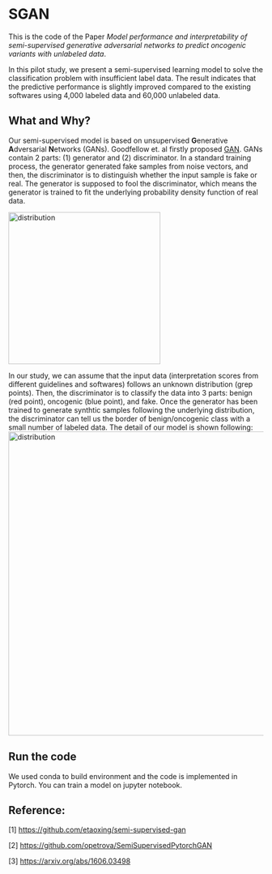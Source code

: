 # SGAN
This is the code of the Paper *Model performance and interpretability of semi-supervised generative adversarial networks to predict oncogenic variants with unlabeled data*.

In this pilot study, we present a semi-supervised learning model to solve the classification problem with insufficient label data. The result indicates that the predictive performance is slightly improved compared to the existing softwares using 4,000 labeled data and 60,000 unlabeled data. 


## What and Why?

Our semi-supervised model is based on unsupervised **G**enerative **A**dversarial **N**etworks (GANs). Goodfellow et. al firstly proposed [GAN](https://arxiv.org/abs/1406.2661). GANs contain 2 parts: (1) generator and (2) discriminator. In a standard training process, the generator generated fake samples from noise vectors, and then, the discriminator is to distinguish whether the input sample is fake or real. The generator is supposed to fool the discriminator, which means the generator is trained to fit the underlying probability density function of real data. 

<img src="https://github.com/WGLab/SGAN/blob/main/figs/semi-supervised.png" width="300" alt="distribution"/><br/>

In our study, we can assume that the input data (interpretation scores from different guidelines and softwares) follows an unknown distribution (grep points). Then, the discriminator is to classify the data into 3 parts: benign (red point), oncogenic (blue point), and fake. Once the generator has been trained to generate synthtic samples following the underlying distribution, the discriminator can tell us the border of benign/oncogenic class with a small number of labeled data. The detail of our model is shown following:
<img src="https://github.com/WGLab/SGAN/blob/main/figs/ourmodel.png" width="600" alt="distribution"/><br/>

## Run the code

We used conda to build environment and the code is implemented in Pytorch. You can train a model on jupyter notebook.



## Reference:

[1] https://github.com/etaoxing/semi-supervised-gan

[2] https://github.com/opetrova/SemiSupervisedPytorchGAN

[3] https://arxiv.org/abs/1606.03498
